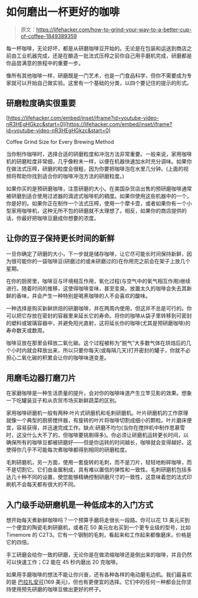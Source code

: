 # 如何磨出一杯更好的咖啡

> 原文：<https://lifehacker.com/how-to-grind-your-way-to-a-better-cup-of-coffee-1849389359>

每一杯咖啡，无论好坏，都是从研磨咖啡豆开始的。无论是在包装和运送到商店之前由工业机器完成，还是在酿造一批法式压榨之前你自己用手磨机完成，研磨都是你品尝满意的旅程中的重要一步。



像所有其他咖啡一样，研磨既是一门艺术，也是一门食品科学，但你不需要成为专家就可以开始自己做实验。这里有一个基础的分类，以四个要记住的提示的形式。

## 研磨粒度确实很重要

 [https://lifehacker.com/embed/inset/iframe?id=youtube-video-nR3HEgHGkzc&start=0](https://lifehacker.com/embed/inset/iframe?id=youtube-video-nR3HEgHGkzc&start=0)

<figcaption class="sc-1ptbguh-0 hxeMec caption">Coffee Grind Size for Every Brewing Method</figcaption> 

当你制作咖啡时，选择合适的研磨粒度和冲泡方法非常重要。一般来说，家用咖啡机的研磨粒度非常细，几乎像粉末一样，以便在机器快速加水时充分调味。如果你在做法式压榨，研磨的粒度会很粗，因为你要把咖啡泡在水里几分钟。(上面的视频将帮助你找到适合你的咖啡冲泡方法的研磨粒度。)

如果你买的是预研磨咖啡，注意研磨的大小。在美国杂货店出售的预研磨咖啡通常被研磨到适合使用过滤器的滴滤式咖啡机的稠度。如果你使用这些机器中的一个，你是好的。如果你正在制作一个法式压榨，使用一个摩卡壶，或者如果你有一个小型家用咖啡机，这种无所不包的研磨就不太理想了。相反，如果你的商店提供的话，你最好把咖啡豆磨成你想要的浓度。

## 让你的豆子保持更长时间的新鲜

一旦你确定了研磨的大小，下一步就是储存咖啡，让它尽可能长时间保持新鲜，因为很可能你的一袋咖啡豆(研磨过的或未研磨过的)在你用完之前会在架子上放几个星期。

在你的厨房里，咖啡豆与环境相互作用，氧化过程(与空气中的氧气相互作用)继续进行。随着时间的推移，这使得咖啡变味，甚至变臭。放置太久的咖啡会失去其新鲜的香味，并会产生一种特别是喝黑咖啡的人不会喜欢的酸味。

一种选择是购买新鲜烘焙的研磨咖啡，并在两周内使用，但这并不总是可行的。你可以把它存放在密封的容器里来延长它的寿命。将你的咖啡从袋子里转移到可密封的塑料或玻璃容器中，并避免阳光直射，这将延长你的咖啡(尤其是预研磨咖啡)的寿命数天或数周。

咖啡豆放在那里会释放二氧化碳。这个过程被称为“脱气”大多数气体在烘焙后的几个小时内就会释放出来，所以只要你每天(或每隔几天)打开密封的罐子，你就不必担心二氧化碳的积累会让你的咖啡味道变差。

## 用磨毛边器打磨刀片

在家磨咖啡是一种生活质量的提升，会对你的咖啡味道产生立竿见影的效果。想象一下吃罐装豆子和从农贸市场买新鲜蔬菜的区别。

家用咖啡研磨机一般有两种:叶片式研磨机和毛刺研磨机。叶片研磨机的工作原理就像一个典型的厨房搅拌器，有旋转的叶片将咖啡切割成细小的颗粒。叶片磨床便宜，容易获得，并迅速完成工作。缺点:研磨不均匀(当你在搅拌机中制作思慕雪时，这没什么大不了的，但咖啡要挑剔得多)。你必须让研磨机运转更长时间，以确保所有的咖啡豆都被研磨好——但是你运转的时间越长，咖啡就会变得越好。这使得你几乎不可能每次煮咖啡都得到相同的研磨粒度。

毛刺研磨机，另一方面，使用一套旋转的毛刺，而不是刀片，轻轻地粉碎咖啡，而不是切割它。它们由金属制成，具有难以置信的弹性和一致性。毛刺研磨机包括多达几十种不同的设置，使您能够精确控制研磨尺寸的一致性，这意味着您的法式印刷机不会每天都有很大的不同。

## 入门级手动研磨机是一种低成本的入门方式

想开始每天煮新鲜咖啡吗？一个预算手磨将走很长一段路。你可以花 13 美元买到一个便宜的陶瓷毛刺研磨机，或者花 50 美元左右买到一个更专业级的型号，比如 Timemore 的 C2T3。它有一个钢制的毛刺，看起来和工作起来都像磨床，价格是它的四倍。

手工研磨会给你一致的研磨，无论你是在做浓缩咖啡还是倒出来的咖啡，并且仍然可以快速工作；C2 能在 45 秒内磨出 20 克咖啡。

如果用手磨咖啡的想法不能让你兴奋，还有各种各样的电动磨毛边机。我们最喜欢的是 [巴拉扎安可](https://amzn.to/2Pi4PXP)(169 美元)，但也有更便宜的选择。它们中的任何一种都会比你坚持使用预先研磨的咖啡豆做出更好的杯子。